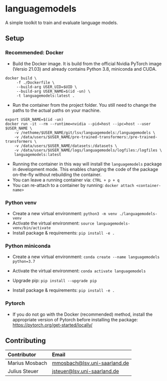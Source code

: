 # languagemodels

A simple toolkit to train and evaluate language models.

## Setup

### Recommended: Docker

- Build the Docker image. It is build from the official Nvidia PyTorch image (Versio 21.03) and already contains Python 3.8, miniconda and CUDA.

```shell
docker build \
     -f ./Dockerfile \
     --build-arg USER_UID=$UID \
     --build-arg USER_NAME=$(id -un) \
     -t languagemodels:latest .
```

- Run the container from the project folder. You still need to change the paths to the actual paths on your machine.

```shell
export USER_NAME=$(id -un)
docker run -it --rm --runtime=nvidia --pid=host --ipc=host --user $USER_NAME \
    -v /nethome/$USER_NAME/git/lsv/languagemodels:/languagemodels \
    -v /data/users/$USER_NAME/pre-trained-transformers:/pre-trained-transformers \
    -v /data/users/$USER_NAME/datasets:/datasets \
    -v /data/users/$USER_NAME/logs/languagemodels/logfiles:/logfiles \
    languagemodels:latest
```

- Running the container in this way will install the `languagemodels` package in development mode. This enables changing the code of the package on-the-fly without rebuilding the container.
- You can leave a running container via: `CTRL + p + q`
- You can re-attach to a container by running: `docker attach <container-name>`

### Python venv

- Create a new virtual environment: `python3 -m venv ./languagemodels-venv`
- Activate the virtual environment: `source languagemodels-venv/bin/activate`
- Install package & requirements: `pip install -e .`

### Python miniconda

- Create a new virtual environment: `conda create --name languagemodels python=3.7`
- Activate the virtual environment: `conda activate languagemodels`

- Upgrade pip: `pip install --upgrade pip`
- Install package & requirements: `pip install -e .`

### Pytorch

- If you do not go with the Docker (recommended) method, install the appropriate version of Pytorch before installing the package: https://pytorch.org/get-started/locally/ 

## Contributing

| Contributor    | Email                        |
|:---------------|:-----------------------------|
| Marius Mosbach | mmosbach@lsv.uni-saarland.de |
| Julius Steuer  | jsteuer@lsv.uni-saarland.de  |